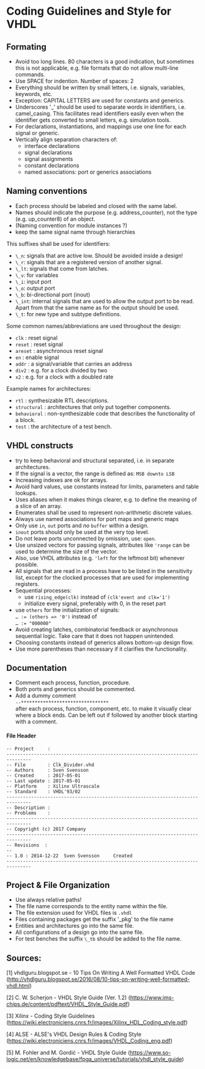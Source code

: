 # Coding Guidelines and Style for VHDL

## Formating

* Avoid too long lines. 80 characters is a good indication, but sometimes this is
  not applicable, e.g. file formats that do not allow multi-line commands.
* Use SPACE for indention. Number of spaces: 2
* Everything should be written by small letters, i.e. signals, variables, keywords, etc.
* Exception: CAPITAL LETTERS are used for constants and generics.
* Underscores \'\_\' should be used to separate words in identifiers, i.e.
  camel\_casing. This facilitates read identifiers easily even when the
  identifier gets converted to small letters, e.g. simulation tools.
* For declarations, instantiations, and mappings use one line for each signal
  or generic.
* Vertically align separation characters of:
  + interface declarations
  + signal declarations
  + signal assignments
  + constant declarations
  + named associations: port or generics associations

## Naming conventions

* Each process should be labeled and closed with the same label.
* Names should indicate the purpose (e.g. address_counter), not the type
  (e.g. up_counter8) of an object.
* (Naming convention for module instances ?)
* keep the same signal name through hierarchies

This suffixes shall be used for identifiers:
  + `\_n`: signals that are active low. Should be avoided inside a
    design!
  + `\_r`: signals that are a registered version of another signal.
  + `\_lt`: signals that come from latches.
  + `\_v`: for variables
  + `\_i`: input port
  + `\_o`: output port
  + `\_b`: bi-directional port (inout)
  + `\_int`: internal signals that are used to allow the output port
    to be read. Apart from that the same name as for the output should be used.
  + `\_t`: for new type and subtype definitions.

Some common names/abbreviations are used throughout the design:
  + `clk` : reset signal
  + `reset` : reset signal
  + `areset` : asynchronous reset signal
  + `en` : enable signal
  + `addr` : a signal/variable that carries an address
  + `div2` : e.g. for a clock divided by two
  + `x2` : e.g. for a clock with a doubled rate

Example names for architectures:
  + `rtl` : synthesizable RTL descriptions.
  + `structural` : architectures that only put together components.
  + `behavioral` : non-synthesizable code that describes the
    functionality of a block.
  + `test` : the architecture of a test bench.

## VHDL constructs
* try to keep behavioral and structural separated, i.e. in separate
  architectures.
* If the signal is a vector, the range is defined as:
  `MSB downto LSB `
* Increasing indexes are ok for arrays.
* Avoid hard values, use constants instead for limits, parameters and table
  lookups.
* Uses aliases when it makes things clearer, e.g. to define the meaning of a
  slice of an array.
* Enumerates shall be used to represent non-arithmetic discrete values.
* Always use named associations for port maps and generic maps
* Only use `in`, `out` ports and *no* `buffer` within a design.
* `inout` ports should only be used at the very top level.
* Do not leave ports unconnected by omission, use: `open`.
* Use unsized vectors for passing signals, attributes like `'range`
  can be used to determine the size of the vector.
* Also, use VHDL attributes (e.g. `'left` for the leftmost bit)
  whenever possible.
* All signals that are read in a process have to be listed in the sensitivity
  list, except for the clocked processes that are used for implementing
  registers.
* Sequential processes:
  + use `rising_edge(clk)` instead of
    `(clk'event and clk='1')`
  + initialize every signal, preferably with 0, in the reset part
* use `others` for the initialization of signals:<br>
  `… := (others => '0')` instead of<br>
  `… := "000000"`
* Avoid creating latches, combinatorial feedback or asynchronous sequential
  logic. Take care that it does not happen unintended.
* Choosing constants instead of generics allows bottom-up design flow.
* Use more parentheses than necessary if it clarifies the functionality.

## Documentation
* Comment each process, function, procedure.
* Both ports and generics should be commented.
* Add a dummy comment<br>
  `--********************************`<br>
   after each process, function, component, etc. to make it visually clear where
   a block ends. Can be left out if followed by another block starting with a
   comment.

#### File Header
```
-- Project     :
-------------------------------------------------------------------------------
-- File        : Clk_Divider.vhd
-- Authors     : Sven Svensson
-- Created     : 2017-05-01
-- Last update : 2017-05-01
-- Platform    : Xilinx Ultrascale
-- Standard    : VHDL'93/02
-------------------------------------------------------------------------------
-- Description :
-- Problems    :
-------------------------------------------------------------------------------
-- Copyright (c) 2017 Company
-------------------------------------------------------------------------------
-- Revisions  :
--
-- 1.0 : 2014-12-22  Sven Svensson     Created
-------------------------------------------------------------------------------
```

## Project & File Organization
* Use always relative paths!
* The file name corresponds to the entity name within the file.
* The file extension used for VHDL files is `.vhdl`
* Files containing packages get the suffix '\_pkg' to the file name
* Entities and architectures go into the same file.
* All configurations of a design go into the same file.
* For test benches the suffix `\_tb` should be added to the file name.

## Sources:

[1] vhdlguru.blogspot.se  - 10 Tips On Writing A Well Formatted VHDL Code
(http://vhdlguru.blogspot.se/2016/08/10-tips-on-writing-well-formatted-vhdl.html)

[2] C. W. Scherjon - VHDL Style Guide (Ver. 1.2)
(https://www.ims-chips.de/content/pdftext/VHDL_Style_Guide.pdf)

[3] Xilinx - Coding Style Guidelines
(https://wiki.electroniciens.cnrs.fr/images/Xilinx_HDL_Coding_style.pdf)

[4] ALSE - ALSE's VHDL Design Rules & Coding Style
(https://wiki.electroniciens.cnrs.fr/images/VHDL_Coding_eng.pdf)

[5] M. Fohler and M. Gordić - VHDL Style Guide
(https://www.so-logic.net/en/knowledgebase/fpga_universe/tutorials/vhdl_style_guide)

